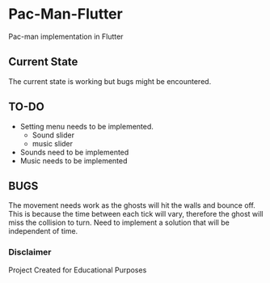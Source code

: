 # Pac-Man-Flutter
Pac-man implementation in Flutter

## Current State
The current state is working but bugs might be encountered.

## TO-DO
  - Setting menu needs to be implemented.
      - Sound slider
      - music slider 
  - Sounds need to be implemented
  - Music needs to be implemented

## BUGS
The movement needs work as the ghosts will hit the walls and bounce off. This is because the time between each tick will vary, therefore the ghost will miss the collision to turn. Need to implement a solution that will be independent of time. 


### Disclaimer

Project Created for Educational Purposes
